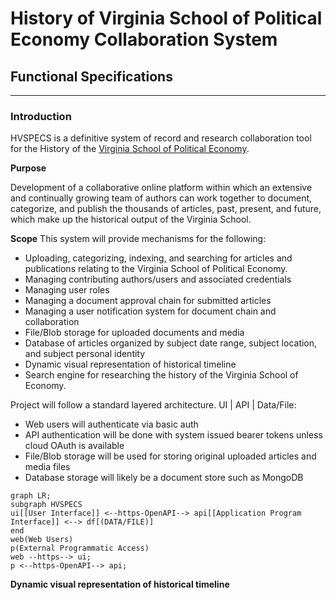 # History of Virginia School of Political Economy Collaboration System
## Functional Specifications

---


### Introduction

HVSPECS is a definitive system of record and research collaboration tool for the History of the [Virginia School of Political Economy](https://en.wikipedia.org/wiki/Virginia_school_of_political_economy).

**Purpose**

Development of a collaborative online platform within which an extensive and continually growing team of authors can work together to document, categorize, and publish the thousands of articles, past, present, and future, which make up the historical output of the Virginia School. 

**Scope**
This system will provide mechanisms for the following:
- Uploading, categorizing, indexing, and searching for articles and publications relating to the Virginia School of Political Economy.  
- Managing contributing authors/users and associated credentials
- Managing user roles
- Managing a document approval chain for submitted articles
- Managing a user notification system for document chain and collaboration
- File/Blob storage for uploaded documents and media
- Database of articles organized by subject date range, subject location, and subject personal identity
- Dynamic visual representation of historical timeline
- Search engine for researching the history of the Virginia School of Economy.

Project will follow a standard layered architecture.  UI | API | Data/File:

- Web users will authenticate via basic auth
- API authentication will be done with system issued bearer tokens unless cloud OAuth is available
- File/Blob storage will be used for storing original uploaded articles and media files
- Database storage will likely be a document store such as MongoDB

```mermaid
graph LR;
subgraph HVSPECS
ui[[User Interface]] <--https-OpenAPI--> api[[Application Program Interface]] <--> df[(DATA/FILE)]
end
web(Web Users)
p(External Programmatic Access)
web --https--> ui;
p <--https-OpenAPI--> api;
```

**Dynamic visual representation of historical timeline**


